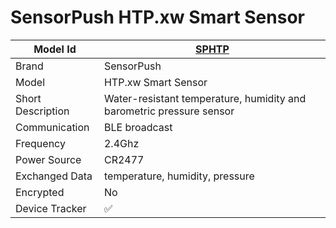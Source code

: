 # SensorPush HTP.xw Smart Sensor

|Model Id|[SPHTP](https://github.com/theengs/decoder/blob/development/src/devices/SensorP_HTP_json.h)|
|-|-|
|Brand|SensorPush|
|Model|HTP.xw Smart Sensor|
|Short Description|Water-resistant temperature, humidity and barometric pressure sensor|
|Communication|BLE broadcast|
|Frequency|2.4Ghz|
|Power Source|CR2477|
|Exchanged Data|temperature, humidity, pressure|
|Encrypted|No|
|Device Tracker|&#9989;|
